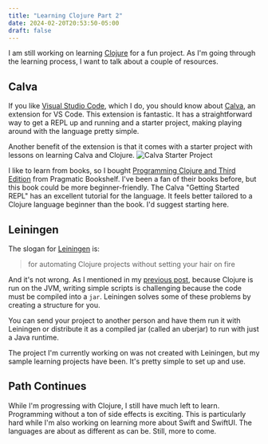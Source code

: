 ```yaml
---
title: "Learning Clojure Part 2"
date: 2024-02-20T20:53:50-05:00
draft: false
---
```


I am still working on learning [Clojure](https://clojure.org) for a fun project. As I'm going through the learning process, I want to talk about a couple of resources.

## Calva

If you like [Visual Studio Code](https://code.visualstudio.com), which I do, you should know about [Calva](https://calva.io), an extension for VS Code. This extension is fantastic. It has a straightforward way to get a REPL up and running and a starter project, making playing around with the language pretty simple.

Another benefit of the extension is that it comes with a starter project with lessons on learning Calva and Clojure.
![Calva Starter Project](/assets/img/2024/02/calva-starter-project.png)

I like to learn from books, so I bought [Programming Clojure and Third Edition](https://pragprog.com/titles/shcloj3/programming-clojure-third-edition/) from Pragmatic Bookshelf. I've been a fan of their books before, but this book could be more beginner-friendly. The Calva "Getting Started REPL" has an excellent tutorial for the language. It feels better tailored to a Clojure language beginner than the book. I'd suggest starting here.

## Leiningen

The slogan for [Leiningen](https://leiningen.org) is:

> for automating Clojure projects without setting your hair on fire

And it's not wrong. As I mentioned in my [previous post](https://www.zacharyc.com/posts/2024-02-07-learning-clojure/), because Clojure is run on the JVM, writing simple scripts is challenging because the code must be compiled into a `jar`. Leiningen solves some of these problems by creating a structure for you.

You can send your project to another person and have them run it with Leiningen or distribute it as a compiled jar (called an uberjar) to run with just a Java runtime.

The project I'm currently working on was not created with Leiningen, but my sample learning projects have been. It's pretty simple to set up and use.

## Path Continues

While I'm progressing with Clojure, I still have much left to learn. Programming without a ton of side effects is exciting. This is particularly hard while I'm also working on learning more about Swift and SwiftUI. The languages are about as different as can be. Still, more to come.
